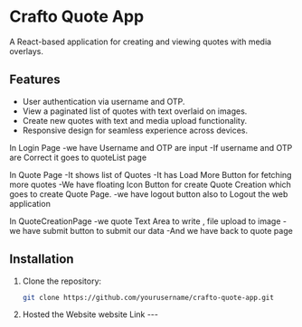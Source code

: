 # Crafto Quote App

A React-based application for creating and viewing quotes with media overlays.

## Features

- User authentication via username and OTP.
- View a paginated list of quotes with text overlaid on images.
- Create new quotes with text and media upload functionality.
- Responsive design for seamless experience across devices.

In Login Page 
-we have Username and OTP are input
-If username and OTP are Correct it goes to quoteList page

In Quote Page
-It shows list of Quotes 
-It has Load More Button for fetching more quotes 
-We have floating Icon Button for create Quote Creation which goes to create Quote Page.
-we have logout button also to Logout the web application

In QuoteCreationPage
-we quote Text Area to write , file upload to image
-we have submit button to submit our data
-And we have back to quote page


## Installation

1. Clone the repository:
   ```bash
   git clone https://github.com/yourusername/crafto-quote-app.git

2. Hosted the Website 
      website Link ---  